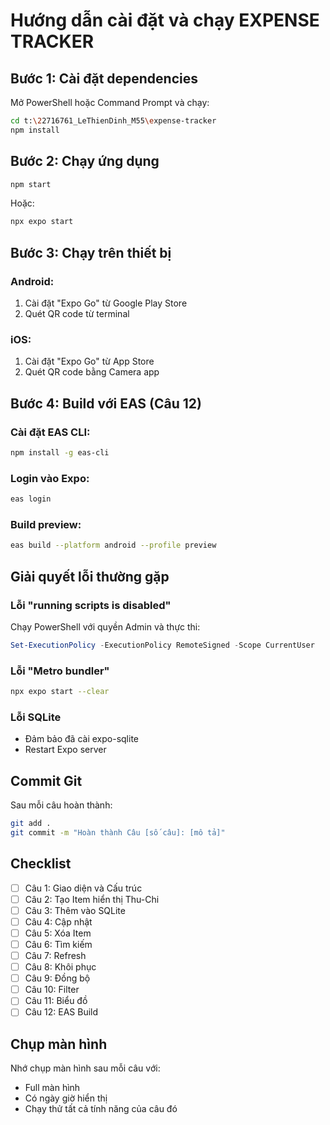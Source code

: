 # Hướng dẫn cài đặt và chạy EXPENSE TRACKER

## Bước 1: Cài đặt dependencies

Mở PowerShell hoặc Command Prompt và chạy:

```bash
cd t:\22716761_LeThienDinh_M55\expense-tracker
npm install
```

## Bước 2: Chạy ứng dụng

```bash
npm start
```

Hoặc:

```bash
npx expo start
```

## Bước 3: Chạy trên thiết bị

### Android:
1. Cài đặt "Expo Go" từ Google Play Store
2. Quét QR code từ terminal

### iOS:
1. Cài đặt "Expo Go" từ App Store
2. Quét QR code bằng Camera app

## Bước 4: Build với EAS (Câu 12)

### Cài đặt EAS CLI:
```bash
npm install -g eas-cli
```

### Login vào Expo:
```bash
eas login
```

### Build preview:
```bash
eas build --platform android --profile preview
```

## Giải quyết lỗi thường gặp

### Lỗi "running scripts is disabled"
Chạy PowerShell với quyền Admin và thực thi:
```powershell
Set-ExecutionPolicy -ExecutionPolicy RemoteSigned -Scope CurrentUser
```

### Lỗi "Metro bundler"
```bash
npx expo start --clear
```

### Lỗi SQLite
- Đảm bảo đã cài expo-sqlite
- Restart Expo server

## Commit Git

Sau mỗi câu hoàn thành:

```bash
git add .
git commit -m "Hoàn thành Câu [số câu]: [mô tả]"
```

## Checklist

- [ ] Câu 1: Giao diện và Cấu trúc
- [ ] Câu 2: Tạo Item hiển thị Thu-Chi
- [ ] Câu 3: Thêm vào SQLite
- [ ] Câu 4: Cập nhật
- [ ] Câu 5: Xóa Item
- [ ] Câu 6: Tìm kiếm
- [ ] Câu 7: Refresh
- [ ] Câu 8: Khôi phục
- [ ] Câu 9: Đồng bộ
- [ ] Câu 10: Filter
- [ ] Câu 11: Biểu đồ
- [ ] Câu 12: EAS Build

## Chụp màn hình

Nhớ chụp màn hình sau mỗi câu với:
- Full màn hình
- Có ngày giờ hiển thị
- Chạy thử tất cả tính năng của câu đó
